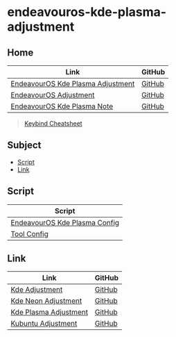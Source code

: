 

# endeavouros-kde-plasma-adjustment




## Home

| Link | GitHub |
| ---- | ------ |
| [EndeavourOS Kde Plasma Adjustment](https://samwhelp.github.io/endeavouros-kde-plasma-adjustment/) | [GitHub](https://github.com/samwhelp/endeavouros-kde-plasma-adjustment) |
| [EndeavourOS Adjustment](https://samwhelp.github.io/endeavouros-adjustment/) | [GitHub](https://github.com/samwhelp/endeavouros-adjustment) |
| [EndeavourOS Kde Plasma Note](https://samwhelp.github.io/note-about-endeavouros-kde-plasma/) | [GitHub](https://github.com/samwhelp/note-about-endeavouros-kde-plasma) |


> [Keybind Cheatsheet](https://samwhelp.github.io/endeavouros-kde-plasma-adjustment/read/cheatsheet/keybind.html)




## Subject

* [Script](#script)
* [Link](#link)




## Script

| Script |
| ------ |
| [EndeavourOS Kde Plasma Config](https://github.com/samwhelp/endeavouros-kde-plasma-adjustment/tree/main/prototype/main/kde-config) |
| [Tool Config](https://github.com/samwhelp/endeavouros-adjustment/tree/main/prototype/main/tool-config/part) |




## Link

| Link | GitHub |
| ---- | ------ |
| [Kde Adjustment](https://samwhelp.github.io/kde-adjustment/) | [GitHub](https://github.com/samwhelp/kde-adjustment) |
| [Kde Neon Adjustment](https://samwhelp.github.io/kde-neon-adjustment/) | [GitHub](https://github.com/samwhelp/kde-neon-adjustment) |
| [Kde Plasma Adjustment](https://samwhelp.github.io/kde-plasma-adjustment/) | [GitHub](https://github.com/samwhelp/kde-plasma-adjustment) |
| [Kubuntu Adjustment](https://samwhelp.github.io/kubuntu-adjustment/) | [GitHub](https://github.com/samwhelp/kubuntu-adjustment) |
